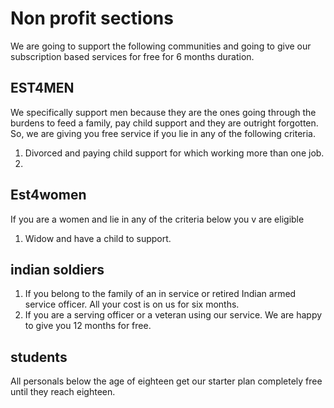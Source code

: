 # Non profit sections

We are going to support the following communities and going to give our subscription based services for free for 6 months duration.

## EST4MEN

We specifically support men because they are the ones going through the burdens to feed a family, pay child support and they are outright forgotten. So, we are giving you free service if you lie in any of the following criteria.

1. Divorced and paying child support for which working more than one job.
2. 

## Est4women

If you are a women and lie in any of the criteria below you v are eligible

1. Widow and have a child to support.
 

## indian soldiers

1. If you belong to the family of an in service or retired Indian armed service officer. All your cost is on us for six months.
2. If you are a serving officer or a veteran using our service. We are happy to give you 12 months for free.


## students

All personals below the age of eighteen get our starter plan completely free until they reach eighteen.


